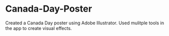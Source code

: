 # Canada-Day-Poster 
Created a Canada Day poster using Adobe Illustrator. Used mulitple tools in the app to create visual effects. 
